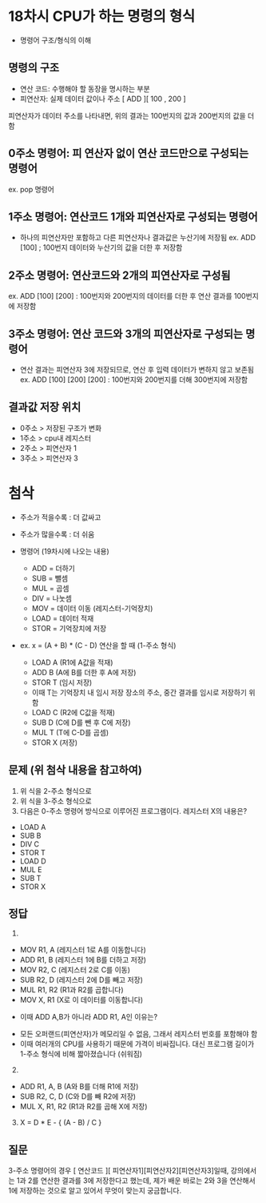 # 18차시 CPU가 하는 명령의 형식 
* 명령어 구조/형식의 이해 

## 명령의 구조
* 연산 코드: 수행해야 할 동장을 명시하는 부분
* 피연산자: 실제 데이터 값이나 주소
[ ADD ][  100 , 200 ]


피연산자가 데이터 주소를 나타내면, 위의 결과는 100번지의 값과 200번지의 값을 더함 


## 0주소 명령어: 피 연산자 없이 연산 코드만으로 구성되는 명령어
ex. pop 명령어

## 1주소 명령어: 연산코드 1개와 피연산자로 구성되는 명령어
* 하나의 피연산자만 포함하고 다른 피연산자나 결과값은 누산기에 저장됨 
ex. ADD [100] ; 100번지 데이터와 누산기의 값을 더한 후 저장함

## 2주소 명령어: 연산코드와 2개의 피연산자로 구성됨
ex. ADD [100] [200] : 100번지와 200번지의 데이터를 더한 후 연산 결과를 100번지에 저장함 

## 3주소 명령어: 연산 코드와 3개의 피연산자로 구성되는 명령어
* 연산 결과는 피연산자 3에 저장되므로, 연산 후 입력 데이터가 변하지 않고 보존됨 
ex. ADD [100] [200] [200] : 100번지와 200번지를 더해 300번지에 저장함 

## 결과값 저장 위치
* 0주소 > 저장된 구조가 변화
* 1주소 > cpu내 레지스터 
* 2주소 > 피연산자 1
* 3주소 > 피연산자 3

# 첨삭 
* 주소가 적을수록 : 더 값싸고
* 주소가 많을수록 : 더 쉬움 
* 명령어 (19차시에 나오는 내용) 
  - ADD = 더하기
  - SUB = 뺄셈
  - MUL = 곱셈
  - DIV = 나눗셈
  - MOV = 데이터 이동 (레지스터-기억장치)
  - LOAD = 데이터 적재 
  - STOR = 기억장치에 저장 

* ex. x = (A + B) * (C - D) 연산을 할 때 (1-주소 형식)
  - LOAD A (R1에 A값을 적재)
  - ADD B (A에 B를 더한 후 A에 저장)
  - STOR T (임시 저장)
  - 이때 T는 기억장치 내 임시 저장 장소의 주소, 중간 결과를 임시로 저장하기 위함 
  - LOAD C (R2에 C값을 적재)
  - SUB D (C에 D를 뺀 후 C에 저장)
  - MUL T (T에 C-D를 곱셈) 
  - STOR X (저장)

## 문제 (위 첨삭 내용을 참고하여) 
1. 위 식을 2-주소 형식으로 
2. 위 식을 3-주소 형식으로 
3. 다음은 0-주소 명령어 방식으로 이루어진 프로그램이다. 레지스터 X의 내용은?
  - LOAD A 
  - SUB B
  - DIV C
  - STOR T
  - LOAD D
  - MUL E
  - SUB T
  - STOR X

## 정답
1.
  - MOV R1, A (레지스터 1로 A를 이동합니다)
  - ADD R1, B (레지스터 1에 B를 더하고 저장)
  - MOV R2, C (레지스터 2로 C를 이동)
  - SUB R2, D (레지스터 2에 D를 빼고 저장)
  - MUL R1, R2 (R1과 R2를 곱합니다) 
  - MOV X, R1 (X로 이 데이터를 이동합니다) 

*  이때 ADD A,B가 아니라 ADD R1, A인 이유는?
  -  모든 오퍼랜드(피연산자)가 메모리일 수 없음, 그래서 레지스터 번호를 포함해야 함 
  - 이때 여러개의 CPU를 사용하기 때문에 가격이 비싸집니다. 대신 프로그램 길이가 1-주소 형식에 비해 짧아졌습니다 (쉬워짐)

2.
  - ADD R1, A, B (A와 B를 더해 R1에 저장)
  - SUB R2, C, D (C와 D를 빼 R2에 저장)
  - MUL X, R1, R2  (R1과 R2를 곱해 X에 저장)


3. X =  D * E  - { (A - B) / C }

## 질문
3-주소 명령어의 경우 [ 연산코드 ][ 피연산자1][피연산자2][피연산자3]일때, 강의에서는 1과 2를 연산한 결과를 3에 저장한다고 했는데, 제가 배운 바로는 2와 3을 연산해서 1에 저장하는 것으로 알고 있어서 무엇이 맞는지 궁금합니다.  
